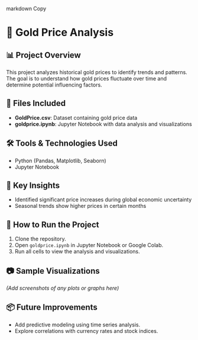 
markdown
Copy
# 🐍 Gold Price Analysis

## 📊 Project Overview  
This project analyzes historical gold prices to identify trends and patterns. The goal is to understand how gold prices fluctuate over time and determine potential influencing factors.  

## 📁 Files Included  
- **GoldPrice.csv**: Dataset containing gold price data  
- **goldprice.ipynb**: Jupyter Notebook with data analysis and visualizations  

## 🛠️ Tools & Technologies Used  
- Python (Pandas, Matplotlib, Seaborn)  
- Jupyter Notebook  

## 🚀 Key Insights  
- Identified significant price increases during global economic uncertainty  
- Seasonal trends show higher prices in certain months  

## 📝 How to Run the Project  
1. Clone the repository.  
2. Open `goldprice.ipynb` in Jupyter Notebook or Google Colab.  
3. Run all cells to view the analysis and visualizations.  

## 📷 Sample Visualizations  
*(Add screenshots of any plots or graphs here)*  

## 📦 Future Improvements  
- Add predictive modeling using time series analysis.  
- Explore correlations with currency rates and stock indices.  
